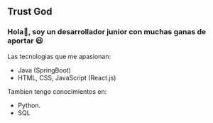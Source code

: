 ## Trust God

### Hola👋, soy un desarrollador junior con muchas ganas de aportar 😃

Las tecnologias que me apasionan:

- Java (SpringBoot)
- HTML, CSS, JavaScript (React.js)

Tambien tengo conocimientos en:
- Python.
- SQL
